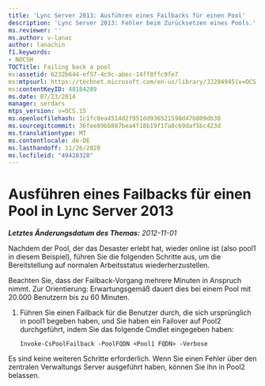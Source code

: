 ```yaml
---
title: 'Lync Server 2013: Ausführen eines Failbacks für einen Pool'
description: 'Lync Server 2013: Fehler beim Zurücksetzen eines Pools.'
ms.reviewer: ''
ms.author: v-lanac
author: lanachin
f1.keywords:
- NOCSH
TOCTitle: Failing back a pool
ms:assetid: 6232b644-ef57-4c9c-abec-14ff8ffc9fe7
ms:mtpsurl: https://technet.microsoft.com/en-us/library/JJ204945(v=OCS.15)
ms:contentKeyID: 48184289
ms.date: 07/23/2014
manager: serdars
mtps_version: v=OCS.15
ms.openlocfilehash: 1c1fc0ea4514d2f951dd936521590d47b809db38
ms.sourcegitcommit: 36fee89bb887bea4f18b19f17a8c69daf5bc423d
ms.translationtype: MT
ms.contentlocale: de-DE
ms.lasthandoff: 11/26/2020
ms.locfileid: "49428328"
---
```

# <a name="failing-back-a-pool-in-lync-server-2013"></a>Ausführen eines Failbacks für einen Pool in Lync Server 2013

<div data-xmlns="http://www.w3.org/1999/xhtml">

<div class="topic" data-xmlns="http://www.w3.org/1999/xhtml" data-msxsl="urn:schemas-microsoft-com:xslt" data-cs="https://msdn.microsoft.com/">

<div data-asp="https://msdn2.microsoft.com/asp">



</div>

<div id="mainSection">

<div id="mainBody">

<span> </span>

_**Letztes Änderungsdatum des Themas:** 2012-11-01_

Nachdem der Pool, der das Desaster erlebt hat, wieder online ist (also pool1 in diesem Beispiel), führen Sie die folgenden Schritte aus, um die Bereitstellung auf normalen Arbeitsstatus wiederherzustellen.

Beachten Sie, dass der Failback-Vorgang mehrere Minuten in Anspruch nimmt.  Zur Orientierung: Erwartungsgemäß dauert dies bei einem Pool mit 20.000 Benutzern bis zu 60 Minuten.

1.  Führen Sie einen Failback für die Benutzer durch, die sich ursprünglich in pool1 begeben haben, und Sie haben ein Failover auf Pool2 durchgeführt, indem Sie das folgende Cmdlet eingegeben haben:
    
        Invoke-CsPoolFailback -PoolFQDN <Pool1 FQDN> -Verbose

Es sind keine weiteren Schritte erforderlich. Wenn Sie einen Fehler über den zentralen Verwaltungs Server ausgeführt haben, können Sie ihn in Pool2 belassen.

</div>

<span> </span>

</div>

</div>

</div>

